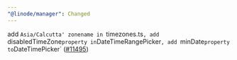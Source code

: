 ```yaml
---
"@linode/manager": Changed
---
```


add `Asia/Calcutta' zonename in `timezones.ts`, add `disabledTimeZone` property in `DateTimeRangePicker`, add `minDate` property to `DateTimePicker` ([#11495](https://github.com/linode/manager/pull/11495))
